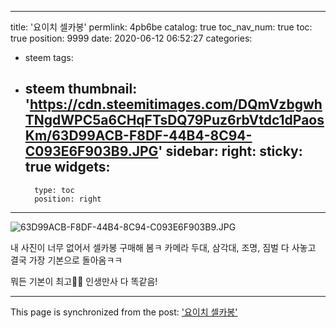 
---
title: '요이치 셀카봉'
permlink: 4pb6be
catalog: true
toc_nav_num: true
toc: true
position: 9999
date: 2020-06-12 06:52:27
categories:
- steem
tags:
- steem
thumbnail: 'https://cdn.steemitimages.com/DQmVzbgwhTNgdWPC5a6CHqFTsDQ79Puz6rbVtdc1dPaosKm/63D99ACB-F8DF-44B4-8C94-C093E6F903B9.JPG'
sidebar:
    right:
        sticky: true
widgets:
    -
        type: toc
        position: right
---


![63D99ACB-F8DF-44B4-8C94-C093E6F903B9.JPG](https://cdn.steemitimages.com/DQmVzbgwhTNgdWPC5a6CHqFTsDQ79Puz6rbVtdc1dPaosKm/63D99ACB-F8DF-44B4-8C94-C093E6F903B9.JPG)

내 사진이 너무 없어서 셀카봉 구매해 봄ㅋ 카메라 두대, 삼각대, 조명, 짐벌 다 사놓고 결국 가장 기본으로 돌아옴ㅋㅋ

뭐든 기본이 최고👍🏼 인생만사 다 똑같음!

- - -

This page is synchronized from the post: ['요이치 셀카봉'](https://steemit.com/@loveecho/4pb6be)
